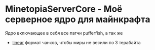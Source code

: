 # MinetopiaServerCore - Моё серверное ядро для майнкрафта

Ядро включающее в себя все патчи pufferfish, а так же
* [linear](https://github.com/xymb-endcrystalme/LinearRegionFileFormatTools) формат чанков, чтобы миры не весили по 3 терабайта
